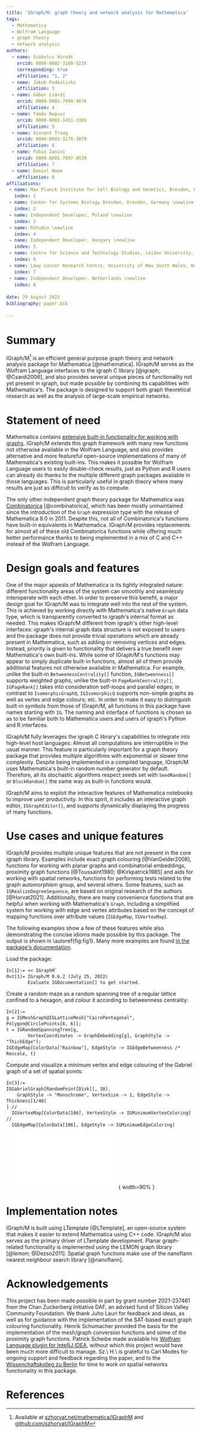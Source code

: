 ```yaml
---
title: 'IGraph/M: graph theory and network analysis for Mathematica'
tags:
  - Mathematica
  - Wolfram Language
  - graph theory
  - network analysis
authors:
  - name: Szabolcs Horvát
    orcid: 0000-0002-3100-523X
    corresponding: true
    affiliation: "1, 2"
  - name: Jakub Podkalicki
    affiliation: 3
  - name: Gábor Csárdi
    orcid: 0000-0001-7098-9676
    affiliation: 4
  - name: Tamás Nepusz
    orcid: 0000-0002-1451-338X
    affiliation: 5
  - name: Vincent Traag
    orcid: 0000-0003-3170-3879
    affiliation: 6
  - name: Fabio Zanini
    orcid: 0000-0001-7097-8539
    affiliation: 7
  - name: Daniel Noom
    affiliation: 8
affiliations:
 - name: Max Planck Institute for Cell Biology and Genetics, Dresden, Germany \newline
   index: 1
 - name: Center for Systems Biology Dresden, Dresden, Germany \newline
   index: 2
 - name: Independent Developer, Poland \newline
   index: 3
 - name: RStudio \newline
   index: 4
 - name: Independent Developer, Hungary \newline
   index: 5
 - name: Centre for Science and Technology Studies, Leiden University, Leiden, Netherlands \newline
   index: 6
 - name: Lowy Cancer Research Centre, University of New South Wales, Kensington, NSW, Australia \newline
   index: 7
 - name: Independent Developer, Netherlands \newline
   index: 8

date: 29 August 2022
bibliography: paper.bib

---
```


# Summary

IGraph/M[^1] is an efficient general purpose graph theory and network analysis package for Mathematica [@mathematica]. IGraph/M serves as the Wolfram Language interfaces to the igraph C library [@igraph; @Csardi2006], and also provides several unique pieces of functionality not yet present in igraph, but made possible by combining its capabilities with Mathematica's. The package is designed to support both graph theoretical research as well as the analysis of large-scale empirical networks.


# Statement of need

Mathematica contains [extensive built-in functionality for working with graphs](https://reference.wolfram.com/language/guide/GraphsAndNetworks.html). IGraph/M extends this graph framework with many new functions not otherwise available in the Wolfram Language, and also provides alternative and more featureful open-source implementations of many of Mathematica's existing built-ins. This makes it possible for Wolfram Language users to easily double-check results, just as Python and R users can already do thanks to the multiple different graph packages available in those languages. This is particularly useful in graph theory where many results are just as difficult to verify as to compute.

The only other independent graph theory package for Mathematica was [Combinatorica](https://reference.wolfram.com/language/Combinatorica/guide/CombinatoricaPackage) [@combinatorica], which has been mostly unmaintained since the introduction of the `Graph` expression type with the release of Mathematica 8.0 in 2011. Despite this, not all of Combinatorica's functions have built-in equivalents in Mathematica. IGraph/M provides replacements for almost all of these old Combinatorica functions while offering much better performance thanks to being implemented in a mix of C and C++ instead of the Wolfram Language.


# Design goals and features

One of the major appeals of Mathematica is its tightly integrated nature: different functionality areas of the system can smoothly and seamlessly interoperate with each other. In order to preserve this benefit, a major design goal for IGraph/M was to integrate well into the rest of the system. This is achieved by working directly with Mathematica's native `Graph` data type, which is transparently converted to igraph's internal format as needed. This makes IGraph/M different from igraph's other high-level interfaces: igraph's internal graph data structure is not exposed to users and the package does not provide trivial operations which are already present in Mathematica, such as adding or removing vertices and edges. Instead, priority is given to functionality that delivers a true benefit over Mathematica's own built-ins. While some of IGraph/M's functions may appear to simply duplicate built-in functions, almost all of them provide additional features not otherwise available in Mathematica. For example, unlike the built-in `BetweenessCentrality[]` function, `IGBetweenness[]` supports weighted graphs; unlike the built-in `PageRankCentrality[]`, `IGPageRank[]` takes into consideration self-loops and parallel edges; in contrast to `IsomorphicGraphQ`, `IGIsomorphicQ` supports non-simple graphs as well as vertex and edge colours; etc. In order to make it easy to distinguish built-in symbols from those of IGraph/M, all functions in this package have names starting with `IG`. The naming and interface of functions is chosen so as to be familiar both to Mathematica users and users of igraph's Python and R interfaces.

IGraph/M fully leverages the igraph C library's capabilities to integrate into high-level host languages: Almost all computations are interruptible in the usual manner. This feature is particularly important for a graph theory package that provides multiple algorithms with exponential or slower time complexity. Despite being implemented in a compiled language, IGraph/M uses Mathematica's built-in random number generator by default. Therefore, all its stochastic algorithms respect seeds set with `SeedRandom[]` or `BlockRandom[]` the same way as built-in functions would.

IGraph/M aims to exploit the interactive features of Mathematica notebooks to improve user productivity. In this spirit, it includes an interactive graph editor, `IGGraphEditor[]`, and supports dynamically displaying the progress of many functions.


# Use cases and unique features

IGraph/M provides multiple unique features that are not present in the core igraph library. Examples include exact graph colouring [@VanGelder2008], functions for working with planar graphs and combinatorial embeddings, proximity graph functions [@Toussaint1980; @Kirkpatrick1985] and aids for working with spatial networks, functions for performing tests related to the graph automorphism group, and several others. Some features, such as `IGRealizeDegreeSequence`, are based on original research of the authors [@Horvat2021]. Additionally, there are many convenience functions that are helpful when working with Mathematica's `Graph`, including a simplified system for working with edge and vertex attributes based on the concept of mapping functions over attribute values (`IGEdgeMap`, `IGVertexMap`).

The following examples show a few of these features while also demonstrating the concise idioms made possible by this package. The output is shown in \autoref{fig:fig1}. Many more examples are found [in the package's documentation](http://szhorvat.net/mathematica/IGDocumentation/).

Load the package:

```
In[1]:= << IGraphM`
Out[1]= IGraph/M 0.6.2 (July 25, 2022)
        Evaluate IGDocumentation[] to get started.
```

Create a random maze as a random spanning tree of a regular lattice confined to a hexagon, and colour it according to betweenness centrality:

```
In[2]:=
g = IGMeshGraph@IGLatticeMesh["CairoPentagonal", Polygon@CirclePoints[6, 6]];
t = IGRandomSpanningTree[g,
        VertexCoordinates -> GraphEmbedding[g], GraphStyle -> "ThickEdge"];
IGEdgeMap[ColorData["Rainbow"], EdgeStyle -> IGEdgeBetweenness /* Rescale, t]
```

Compute and visualize a minimum vertex and edge colouring of the Gabriel graph of a set of spatial points:

```
In[3]:=
IGGabrielGraph[RandomPoint[Disk[], 30],
    GraphStyle -> "Monochrome", VertexSize -> 1, EdgeStyle -> Thickness[1/40]
] //
  IGVertexMap[ColorData[106], VertexStyle -> IGMinimumVertexColoring] //
  IGEdgeMap[ColorData[106], EdgeStyle -> IGMinimumEdgeColoring]
```

![Output of the above example code. `Out[2]` is on the left, `Out[3]` on the right.\label{fig:fig1}](fig1.pdf){ width=90% }


# Implementation notes

IGraph/M is built using LTemplate [@LTemplate], an open-source system that makes it easier to extend Mathematica using C++ code. IGraph/M also serves as the primary driver of LTemplate development. Planar graph-related functionality is implemented using the LEMON graph library [@lemon; @Dezso2011]. Spatial graph functions make use of the nanoflann nearest neighbour search library [@nanoflann].


# Acknowledgements

This project has been made possible in part by grant number 2021-237461 from the Chan Zuckerberg Initiative DAF, an advised fund of Silicon Valley Community Foundation. We thank Juho Lauri for feedback and ideas, as well as for guidance with the implementation of the SAT-based exact graph colouring functionality. Henrik Schumacher provided the basis for the implementation of the mesh/graph conversion functions and some of the proximity graph functions. Patrick Scheibe made available his [Wolfram Language plugin for IntelliJ IDEA](http://wlplugin.halirutan.de/), without which this project would have been much more difficult to manage. Sz.\ H.\ is grateful to Carl Modes for ongoing support and feedback regarding the paper, and to the [Wissenchaftskolleg zu Berlin](https://www.wiko-berlin.de/) for time to work on spatial networks functionality in this package.


# References

 [^1]: Available at [szhorvat.net/mathematica/IGraphM](http://szhorvat.net/mathematica/IGraphM) and [github.com/szhorvat/IGraphM](https://github.com/szhorvat/IGraphM)
